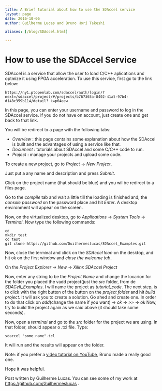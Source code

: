 ```yaml
---
title: A Brief tutorial about how to use the SDAccel service
layout: page
date: 2016-10-06
author: Guilherme Lucas and Bruno Hori Takeshi

aliases: [/blog/SDAccel.html]

---
```


# How to use the SDAccel Service
SDAccel is a service that allow the user to load C/C++ aplications and optmize it using FPGA acceleration.
To use this service, first go to the link below:

```
https://ny1.ptopenlab.com/sdaccel/auth/login/?next=/sdaccel/project/#/projects/b767365a-8402-41a5-97b4-d148c359b114/detail?_k=p64eew
```

In this page, you can enter your username and password to log in the SDAccel service. If you do not have on account,
just create one and get back to that link.

You will be redirect to a page with the following tabs:
- *Overview* : this page contains some explanation about how the SDAccel is built and the advantages of using a service like that.
- *Document* : tutorials about SDAccel and some C/C++ code to run.
- *Project* : manage your projects and upload some code.

To create a new project, go to *Project* -> *New Project*.

Just put a any name and description and press *Submit*.

Click on the project name (that should be blue) and you wil be redirect to a files page.

Go to the *compile* tab and wait a little till the loading is finished and, the *console password* on the password place and hit *Enter*.
A desktop environment will appear on the screen.

Now, on the virtualized desktop, go to *Applications* -> *System Tools* -> *Terminal*. Now type the following commands:

```
cd
mkdir test
cd test
git clone https://github.com/Guilhermeslucas/SDAccel_Examples.git
```

Now, close the terminal and click on the *SDAccel Icon* on the desktop, and hit ok on the first window and *close the welcome tab*.

On the *Project Explorer* -> *New* -> *Xilinx SDAccel Project*

Now, enter any string to be the *Project Name* and change the locarion for the folder you placed the vadd project(just the *src* folder, from de *SDACell_Examples*.
I will name the project as *tutorial_code*.
The next step, is to click with the right button of the button on the *project folder* and hit *build project*. It will ask you to create a solution.
Go ahed and create one. In order to do that click on *add*(change the name if you want) -> *ok* -> *>>* -> *ok*
Now, try to build the project again as we said above (it should take some seconds).

Now, open a *terminal* and go to the *src* folder for the project we are using. In that folder, should appear o .tcl file. Type:

```
sdaccel "some_name".tcl
```

It will run and the results will appear on the folder.

Note: if you prefer a [video tutorial on YouTube](https://www.youtube.com/watch?v=3pFlAyPXCKo), Bruno made a really good one.

Hope it was helpful.

Post written by Guilherme Lucas.
You can see some of my work at https://github.com/Guilhermeslucas .
